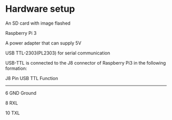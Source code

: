 # Hardware setup

An SD card with image flashed

Raspberry Pi 3

A power adapter that can supply 5V

USB TTL-2303(PL2303) for serial communication

USB-TTL is connected to the J8 connector of Raspberry Pi3 in the following formation:

J8 Pin           USB TTL Function
-------  -----------------
6                GND Ground

8                RXL

10               TXL
